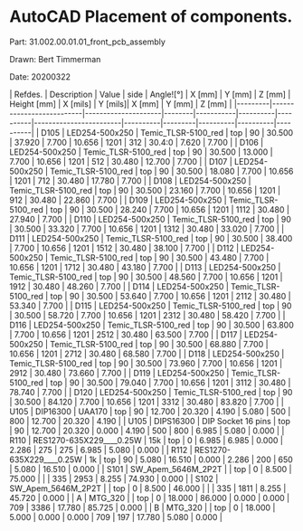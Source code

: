 # AutoCAD Placement of components.

Part: 31.002.00.01.01_front_pcb_assembly

Drawn: Bert Timmerman

Date: 20200322

| Refdes. | Description              | Value               |   side | Angle![°] |   X [mm] |   Y [mm] |   Z [mm] | Height [mm] | X [mils] | Y [mils]|   X [mm] |   Y [mm] |   Z [mm] |
|---------|--------------------------|---------------------|--------|-----------|----------|----------|------------------------|----------|---------|----------|----------|----------|
| D105    | LED254-500x250           | Temic_TLSR-5100_red |    top |        90 |   30.500 |   37.920 |    7.700 |      10.656 |     1201 |     312 |   30.4:0 |    7.620 |    7.700 |
| D106    | LED254-500x250           | Temic_TLSR-5100_red |    top |        90 |   30.500 |   13.000 |    7.700 |      10.656 |     1201 |     512 |   30.480 |   12.700 |    7.700 |
| D107    | LED254-500x250           | Temic_TLSR-5100_red |    top |        90 |   30.500 |   18.080 |    7.700 |      10.656 |     1201 |     712 |   30.480 |   17.780 |    7.700 |
| D108    | LED254-500x250           | Temic_TLSR-5100_red |    top |        90 |   30.500 |   23.160 |    7.700 |      10.656 |     1201 |     912 |   30.480 |   22.860 |    7.700 |
| D109    | LED254-500x250           | Temic_TLSR-5100_red |    top |        90 |   30.500 |   28.240 |    7.700 |      10.656 |     1201 |    1112 |   30.480 |   27.940 |    7.700 |
| D110    | LED254-500x250           | Temic_TLSR-5100_red |    top |        90 |   30.500 |   33.320 |    7.700 |      10.656 |     1201 |    1312 |   30.480 |   33.020 |    7.700 |
| D111    | LED254-500x250           | Temic_TLSR-5100_red |    top |        90 |   30.500 |   38.400 |    7.700 |      10.656 |     1201 |    1512 |   30.480 |   38.100 |    7.700 |
| D112    | LED254-500x250           | Temic_TLSR-5100_red |    top |        90 |   30.500 |   43.480 |    7.700 |      10.656 |     1201 |    1712 |   30.480 |   43.180 |    7.700 |
| D113    | LED254-500x250           | Temic_TLSR-5100_red |    top |        90 |   30.500 |   48.560 |    7.700 |      10.656 |     1201 |    1912 |   30.480 |   48.260 |    7.700 |
| D114    | LED254-500x250           | Temic_TLSR-5100_red |    top |        90 |   30.500 |   53.640 |    7.700 |      10.656 |     1201 |    2112 |   30.480 |   53.340 |    7.700 |
| D115    | LED254-500x250           | Temic_TLSR-5100_red |    top |        90 |   30.500 |   58.720 |    7.700 |      10.656 |     1201 |    2312 |   30.480 |   58.420 |    7.700 |
| D116    | LED254-500x250           | Temic_TLSR-5100_red |    top |        90 |   30.500 |   63.800 |    7.700 |      10.656 |     1201 |    2512 |   30.480 |   63.500 |    7.700 |
| D117    | LED254-500x250           | Temic_TLSR-5100_red |    top |        90 |   30.500 |   68.880 |    7.700 |      10.656 |     1201 |    2712 |   30.480 |   68.580 |    7.700 |
| D118    | LED254-500x250           | Temic_TLSR-5100_red |    top |        90 |   30.500 |   73.960 |    7.700 |      10.656 |     1201 |    2912 |   30.480 |   73.660 |    7.700 |
| D119    | LED254-500x250           | Temic_TLSR-5100_red |    top |        90 |   30.500 |   79.040 |    7.700 |      10.656 |     1201 |    3112 |   30.480 |   78.740 |    7.700 |
| D120    | LED254-500x250           | Temic_TLSR-5100_red |    top |        90 |   30.500 |   84.120 |    7.700 |      10.656 |     1201 |    3312 |   30.480 |   83.820 |    7.700 |
| U105    | DIP16300                 | UAA170              |    top |        90 |   12.700 |   20.320 |    4.190 |       5.080 |      500 |     800 |   12.700 |   20.320 |    4.190 |
| U105    | DIPS16300                | DIP Socket 16 pins  |    top |        90 |   12.700 |   20.320 |    0.000 |       4.190 |      500 |     800 |    6.985 |    5.080 |    0.000 |
| R110    | RES1270-635X229____0.25W | 15k                 |    top |         0 |    6.985 |    6.985 |    0.000 |       2.286 |      275 |     275 |    6.985 |    5.080 |    0.000 |
| R112    | RES1270-635X229____0.25W | 1k                  |    top |        90 |    5.080 |   16.510 |    0.000 |       2.286 |      200 |     650 |    5.080 |   16.510 |    0.000 |
| S101    | SW_Apem_5646M_2P2T       |                     |    top |         0 |    8.500 |   75.000 |          |             |      335 |    2953 |    8.255 |   74.930 |    0.000 |
| S102    | SW_Apem_5646M_2P2T       |                     |    top |         0 |    8.500 |   46.000 |          |             |      335 |    1811 |    8.255 |   45.720 |    0.000 |
| A       | MTG_320                  |                     |    top |         0 |   18.000 |   86.000 |    0.000 |       0.000 |      709 |    3386 |   17.780 |   85.725 |    0.000 |
| B       | MTG_320                  |                     |    top |         0 |   18.000 |    5.000 |    0.000 |       0.000 |      709 |     197 |   17.780 |    5.080 |    0.000 |

